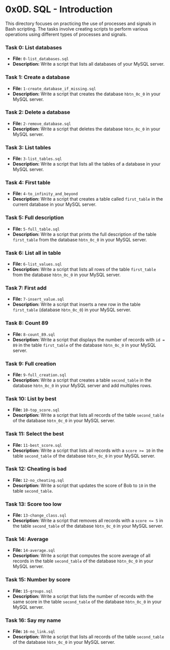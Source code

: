# 0x0D. SQL - Introduction

This directory focuses on practicing the use of processes and signals in Bash scripting. The tasks involve creating scripts to perform various operations using different types of processes and signals.

### Task 0: List databases
- **File:** `0-list_databases.sql`
- **Description:** Write a script that lists all databases of your MySQL server.

### Task 1: Create a database
- **File:** `1-create_database_if_missing.sql`
- **Description:** Write a script that creates the database `hbtn_0c_0` in your MySQL server.

### Task 2: Delete a database
- **File:** `2-remove_database.sql`
- **Description:** Write a script that deletes the database `hbtn_0c_0` in your MySQL server.

### Task 3: List tables
- **File:** `3-list_tables.sql`
- **Description:** Write a script that lists all the tables of a database in your MySQL server.

### Task 4: First table
- **File:** `4-to_infinity_and_beyond`
- **Description:** Write a script that creates a table called `first_table` in the current database in your MySQL server.

### Task 5: Full description
- **File:** `5-full_table.sql`
- **Description:** Write a script that prints the full description of the table `first_table` from the database `hbtn_0c_0` in your MySQL server.

### Task 6: List all in table
- **File:** `6-list_values.sql`
- **Description:** Write a script that lists all rows of the table `first_table` from the database `hbtn_0c_0` in your MySQL server.

### Task 7: First add
- **File:** `7-insert_value.sql`
- **Description:** Write a script that inserts a new row in the table `first_table` (database `hbtn_0c_0`) in your MySQL server.

### Task 8: Count 89
- **File:** `8-count_89.sql`
- **Description:** Write a script that displays the number of records with `id = 89` in the table `first_table` of the database `hbtn_0c_0` in your MySQL server.

### Task 9: Full creation
- **File:** `9-full_creation.sql`
- **Description:** Write a script that creates a table `second_table` in the database `hbtn_0c_0` in your MySQL server and add multiples rows.

### Task 10: List by best
- **File:** `10-top_score.sql`
- **Description:** Write a script that lists all records of the table `second_table` of the database `hbtn_0c_0` in your MySQL server.

### Task 11: Select the best
- **File:** `11-best_score.sql`
- **Description:** Write a script that lists all records with a `score >= 10` in the table `second_table` of the database `hbtn_0c_0` in your MySQL server.

### Task 12: Cheating is bad
- **File:** `12-no_cheating.sql`
- **Description:** Write a script that updates the score of Bob to `10` in the table `second_table`.

### Task 13: Score too low
- **File:** `13-change_class.sql`
- **Description:** Write a script that removes all records with a `score <= 5` in the table `second_table` of the database `hbtn_0c_0` in your MySQL server.

### Task 14: Average
- **File:** `14-average.sql`
- **Description:** Write a script that computes the score average of all records in the table `second_table` of the database `hbtn_0c_0` in your MySQL server.

### Task 15: Number by score
- **File:** `15-groups.sql`
- **Description:** Write a script that lists the number of records with the same score in the table `second_table` of the database `hbtn_0c_0` in your MySQL server.

### Task 16: Say my name
- **File:** `16-no_link.sql`
- **Description:** Write a script that lists all records of the table `second_table` of the database `hbtn_0c_0` in your MySQL server.
